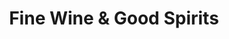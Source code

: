 ---
title: "Fine Wine & Good Spirits"
url: /harrisburg/fine-wine-and-good-spirits-linglestown-road/
shop: alcohol
---